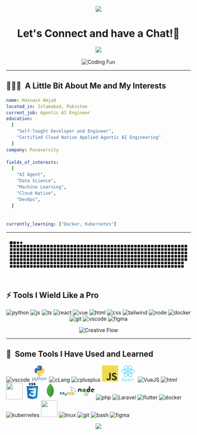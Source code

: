 <p align="center">
  <img src="https://capsule-render.vercel.app/api?type=waving&height=150&color=gradient&text=Hey,%20I’m%20Hasnain!&fontSize=50&reversal=true&animation=fadeIn"/>
</p>

<h1 align="center">
  Let's Connect and have a Chat!💬
</h1>

<p align="center">
<a href="https://www.linkedin.com/in/hasnainamjd/">
  <img height="50" src="https://user-images.githubusercontent.com/46517096/166973395-19676cd8-f8ec-4abf-83ff-da8243505b82.png"/></a>
</p>

<p align="center">
  <img src="https://media3.giphy.com/media/v1.Y2lkPTc5MGI3NjExYWVyNGkwcHE4cmlvd3BrdmVxdDAwcHVtMTFtOWp2Y3NwbGM4bWhtciZlcD12MV9pbnRlcm5hbF9naWZfYnlfaWQmY3Q9Zw/L1R1tvI9svkIWwpVYr/giphy.gif" alt="Coding Fun">
</p>

---

<h2> 👨🏻‍💻 &nbsp;A Little Bit About Me and My Interests</h2>

```yaml
name: Hasnain Amjad
located_in: Islamabad, Pakistan
current_job: Agentic AI Engineer
education:
  [
    "Self-Taught Developer and Engineer",
    "Certified Cloud Native Applied Agentic AI Engineering"
  ]
company: Panaversity

fields_of_interests:
  [
    "AI Agent",
    "Data Science",
    "Machine Learning",
    "Cloud Native",
    "DevOps",
  ]

  
currently_learning: ["Docker, Kubernetes"]
```

---

<picture>
  <source media="(prefers-color-scheme: dark)" srcset="https://raw.githubusercontent.com/platane/platane/output/github-contribution-grid-snake-dark.svg">
  <source media="(prefers-color-scheme: light)" srcset="https://raw.githubusercontent.com/platane/platane/output/github-contribution-grid-snake.svg">
  <img alt="github contribution grid snake animation" src="https://raw.githubusercontent.com/platane/platane/output/github-contribution-grid-snake.svg">
</picture>


<h2> ⚡ Tools I Wield Like a Pro </h2> <p align="center"> <img src="https://cdn.jsdelivr.net/gh/devicons/devicon/icons/python/python-original.svg" alt="python" width="50" height="50"/> <img src="https://cdn.jsdelivr.net/gh/devicons/devicon/icons/javascript/javascript-original.svg" alt="js" width="50" height="50"/> <img src="https://cdn.jsdelivr.net/gh/devicons/devicon/icons/typescript/typescript-original.svg" alt="ts" width="50" height="50"/> <img src="https://cdn.jsdelivr.net/gh/devicons/devicon/icons/react/react-original.svg" alt="react" width="50" height="50"/> <img 
src="https://cdn.jsdelivr.net/gh/devicons/devicon/icons/vuejs/vuejs-original.svg" alt="vue" width="50" height="50"/> <img src="https://cdn.jsdelivr.net/gh/devicons/devicon/icons/html5/html5-original.svg" alt="html" width="50" height="50"/> <img src="https://cdn.jsdelivr.net/gh/devicons/devicon/icons/css3/css3-original.svg" alt="css" width="50" height="50"/> <img src="https://cdn.jsdelivr.net/gh/devicons/devicon/icons/tailwindcss/tailwindcss-original.svg" alt="tailwind" width="50" height="50"/> <img src="https://cdn.jsdelivr.net/gh/devicons/devicon/icons/nodejs/nodejs-original.svg" alt="node" width="50" height="50"/> <img src="https://cdn.jsdelivr.net/gh/devicons/devicon/icons/docker/docker-original.svg" alt="docker" width="50" height="50"/> <img src="https://cdn.jsdelivr.net/gh/devicons/devicon/icons/git/git-original.svg" alt="git" width="50" height="50"/> <img src="https://cdn.jsdelivr.net/gh/devicons/devicon/icons/vscode/vscode-original.svg" alt="vscode" width="50" height="50"/> <img src="https://cdn.jsdelivr.net/gh/devicons/devicon/icons/figma/figma-original.svg" alt="figma" width="50" height="50"/> </p> <p align="center"> <img src="https://media.giphy.com/media/LmNwrBhejkK9EFP504/giphy.gif" alt="Creative Flow" width="300"/> </p>

---  
  
<h2> 🚀 &nbsp;Some Tools I Have Used and Learned</h2>
<p align="left">
<img src="https://cdn.jsdelivr.net/gh/devicons/devicon/icons/vscode/vscode-original.svg" alt="vscode" width="45" height="45"/>
<img src="https://raw.githubusercontent.com/devicons/devicon/master/icons/python/python-original-wordmark.svg" alt="python" width="45" height="45"/>
<img src="https://cdn.jsdelivr.net/gh/devicons/devicon/icons/c/c-original.svg" alt="cLang" width="45" height="45"/>
<img src="https://cdn.jsdelivr.net/gh/devicons/devicon/icons/cplusplus/cplusplus-original.svg" alt="cplusplus" width="45" height="45"/>
<img src="https://raw.githubusercontent.com/devicons/devicon/master/icons/javascript/javascript-original.svg" alt="javascript" width="45" height="45" />
<img src="https://raw.githubusercontent.com/devicons/devicon/master/icons/react/react-original-wordmark.svg" alt="react" width="45" height="45" />
<img src="https://cdn.jsdelivr.net/gh/devicons/devicon/icons/vuejs/vuejs-original-wordmark.svg" alt="VueJS" width="45" height="45"/>
<img src="https://cdn.jsdelivr.net/gh/devicons/devicon/icons/html5/html5-original.svg" alt="html" width="45" height="45"/>
<img src="https://cdn.jsdelivr.net/gh/devicons/devicon@latest/icons/bootstrap/bootstrap-original-wordmark.svg" width="45" height="45" />
<img src="https://raw.githubusercontent.com/devicons/devicon/master/icons/css3/css3-original-wordmark.svg" alt="css3" width="45" height="45" />
<img src="https://raw.githubusercontent.com/devicons/devicon/master/icons/mongodb/mongodb-original.svg" alt="mongodb" width="45" height="45" />
<img src="https://raw.githubusercontent.com/devicons/devicon/master/icons/mysql/mysql-original-wordmark.svg" alt="mysql" width="45" height="45" />
<img src="https://raw.githubusercontent.com/devicons/devicon/master/icons/nodejs/nodejs-original-wordmark.svg" alt="nodejs" width="45" height="45" />
<img src="https://cdn.jsdelivr.net/gh/devicons/devicon/icons/php/php-original.svg" alt="php" width="45" height="45"/>
<img src="https://cdn.jsdelivr.net/gh/devicons/devicon/icons/laravel/laravel-plain-wordmark.svg" alt="Laravel" width="45" height="45"/>
<img src="https://cdn.jsdelivr.net/gh/devicons/devicon/icons/flutter/flutter-original.svg" alt="flutter" width="45" height="45"/>
<img src="https://cdn.jsdelivr.net/gh/devicons/devicon/icons/docker/docker-original.svg" alt="docker" width="45" height="45"/>
<img src="https://cdn.jsdelivr.net/gh/devicons/devicon/icons/kubernetes/kubernetes-plain.svg" alt="kubernetes" width="45" height="45"/>
<img src="https://cdn.jsdelivr.net/gh/devicons/devicon/icons/amazonwebservices/amazonwebservices-plain-wordmark.svg" width="45" height="45"/>
<img src="https://cdn.jsdelivr.net/gh/devicons/devicon/icons/linux/linux-original.svg" alt="linux" width="45" height="45"/>       
<img src="https://cdn.jsdelivr.net/gh/devicons/devicon/icons/git/git-original.svg" alt="git" width="45" height="45"/>
<img src="https://cdn.jsdelivr.net/gh/devicons/devicon/icons/bash/bash-original.svg" alt="bash" width="45" height="45"/>
<img src="https://cdn.jsdelivr.net/gh/devicons/devicon/icons/figma/figma-original.svg" alt="figma" width="45" height="45"/>   
</p>

<p align="center">
  <img src="https://capsule-render.vercel.app/api?type=waving&height=100&color=gradient&section=footer&reversal=true"/>
</p>
